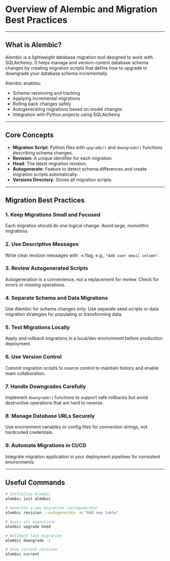 # Overview of Alembic and Migration Best Practices

---

## What is Alembic?

Alembic is a lightweight database migration tool designed to work with SQLAlchemy. It helps manage and version-control database schema changes by creating migration scripts that define how to upgrade or downgrade your database schema incrementally.

Alembic enables:

- Schema versioning and tracking
- Applying incremental migrations
- Rolling back changes safely
- Autogenerating migrations based on model changes
- Integration with Python projects using SQLAlchemy

---

## Core Concepts

- **Migration Script**: Python files with `upgrade()` and `downgrade()` functions describing schema changes.
- **Revision**: A unique identifier for each migration.
- **Head**: The latest migration revision.
- **Autogenerate**: Feature to detect schema differences and create migration scripts automatically.
- **Versions Directory**: Stores all migration scripts.

---

## Migration Best Practices

### 1. Keep Migrations Small and Focused

Each migration should do one logical change. Avoid large, monolithic migrations.

### 2. Use Descriptive Messages

Write clear revision messages with `-m` flag, e.g., `"Add user email column"`.

### 3. Review Autogenerated Scripts

Autogeneration is a convenience, not a replacement for review. Check for errors or missing operations.

### 4. Separate Schema and Data Migrations

Use Alembic for schema changes only. Use separate seed scripts or data migration strategies for populating or transforming data.

### 5. Test Migrations Locally

Apply and rollback migrations in a local/dev environment before production deployment.

### 6. Use Version Control

Commit migration scripts to source control to maintain history and enable team collaboration.

### 7. Handle Downgrades Carefully

Implement `downgrade()` functions to support safe rollbacks but avoid destructive operations that are hard to reverse.

### 8. Manage Database URLs Securely

Use environment variables or config files for connection strings, not hardcoded credentials.

### 9. Automate Migrations in CI/CD

Integrate migration application in your deployment pipelines for consistent environments.

---

## Useful Commands

```bash
# Initialize Alembic
alembic init alembic

# Generate a new migration (autogenerate)
alembic revision --autogenerate -m "Add new table"

# Apply all migrations
alembic upgrade head

# Rollback last migration
alembic downgrade -1

# Show current revision
alembic current
```
